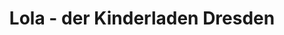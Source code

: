 ---
title: "Lola - der Kinderladen Dresden"
url: /dresden/lola-der-kinderladen-dresden/
shop: Kleidung
---